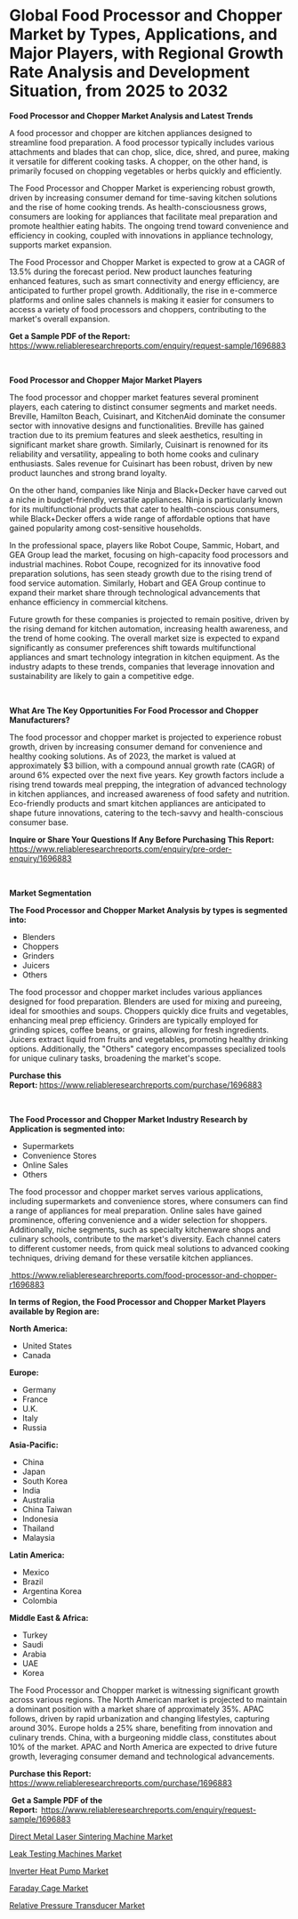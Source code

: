 <p><h1>Global Food Processor and Chopper Market by Types, Applications, and Major Players, with Regional Growth Rate Analysis and Development Situation, from 2025 to 2032</h1></p><p><strong>Food Processor and Chopper Market Analysis and Latest Trends</strong></p>
<p><p>A food processor and chopper are kitchen appliances designed to streamline food preparation. A food processor typically includes various attachments and blades that can chop, slice, dice, shred, and puree, making it versatile for different cooking tasks. A chopper, on the other hand, is primarily focused on chopping vegetables or herbs quickly and efficiently.</p><p>The Food Processor and Chopper Market is experiencing robust growth, driven by increasing consumer demand for time-saving kitchen solutions and the rise of home cooking trends. As health-consciousness grows, consumers are looking for appliances that facilitate meal preparation and promote healthier eating habits. The ongoing trend toward convenience and efficiency in cooking, coupled with innovations in appliance technology, supports market expansion.</p><p>The Food Processor and Chopper Market is expected to grow at a CAGR of 13.5% during the forecast period. New product launches featuring enhanced features, such as smart connectivity and energy efficiency, are anticipated to further propel growth. Additionally, the rise in e-commerce platforms and online sales channels is making it easier for consumers to access a variety of food processors and choppers, contributing to the market's overall expansion.</p></p>
<p><strong>Get a Sample PDF of the Report:&nbsp;</strong> <a href="https://www.reliableresearchreports.com/enquiry/request-sample/1696883?utm_campaign=36&utm_medium=2&utm_source=Github&utm_content=ia&utm_term=17022025&utm_id=food-processor-and-chopper">https://www.reliableresearchreports.com/enquiry/request-sample/1696883</a></p>
<p>&nbsp;</p>
<p><strong>Food Processor and Chopper Major Market Players</strong></p>
<p><p>The food processor and chopper market features several prominent players, each catering to distinct consumer segments and market needs. Breville, Hamilton Beach, Cuisinart, and KitchenAid dominate the consumer sector with innovative designs and functionalities. Breville has gained traction due to its premium features and sleek aesthetics, resulting in significant market share growth. Similarly, Cuisinart is renowned for its reliability and versatility, appealing to both home cooks and culinary enthusiasts. Sales revenue for Cuisinart has been robust, driven by new product launches and strong brand loyalty.</p><p>On the other hand, companies like Ninja and Black+Decker have carved out a niche in budget-friendly, versatile appliances. Ninja is particularly known for its multifunctional products that cater to health-conscious consumers, while Black+Decker offers a wide range of affordable options that have gained popularity among cost-sensitive households.</p><p>In the professional space, players like Robot Coupe, Sammic, Hobart, and GEA Group lead the market, focusing on high-capacity food processors and industrial machines. Robot Coupe, recognized for its innovative food preparation solutions, has seen steady growth due to the rising trend of food service automation. Similarly, Hobart and GEA Group continue to expand their market share through technological advancements that enhance efficiency in commercial kitchens.</p><p>Future growth for these companies is projected to remain positive, driven by the rising demand for kitchen automation, increasing health awareness, and the trend of home cooking. The overall market size is expected to expand significantly as consumer preferences shift towards multifunctional appliances and smart technology integration in kitchen equipment. As the industry adapts to these trends, companies that leverage innovation and sustainability are likely to gain a competitive edge.</p></p>
<p>&nbsp;</p>
<p><strong>What Are The Key Opportunities For Food Processor and Chopper Manufacturers?</strong></p>
<p><p>The food processor and chopper market is projected to experience robust growth, driven by increasing consumer demand for convenience and healthy cooking solutions. As of 2023, the market is valued at approximately $3 billion, with a compound annual growth rate (CAGR) of around 6% expected over the next five years. Key growth factors include a rising trend towards meal prepping, the integration of advanced technology in kitchen appliances, and increased awareness of food safety and nutrition. Eco-friendly products and smart kitchen appliances are anticipated to shape future innovations, catering to the tech-savvy and health-conscious consumer base.</p></p>
<p><strong>Inquire or Share Your Questions If Any Before Purchasing This Report:</strong> <a href="https://www.reliableresearchreports.com/enquiry/pre-order-enquiry/1696883?utm_campaign=36&utm_medium=2&utm_source=Github&utm_content=ia&utm_term=17022025&utm_id=food-processor-and-chopper">https://www.reliableresearchreports.com/enquiry/pre-order-enquiry/1696883</a></p>
<p>&nbsp;</p>
<p><strong>Market Segmentation</strong></p>
<p><strong>The Food Processor and Chopper Market Analysis by types is segmented into:</strong></p>
<p><ul><li>Blenders</li><li>Choppers</li><li>Grinders</li><li>Juicers</li><li>Others</li></ul></p>
<p><p>The food processor and chopper market includes various appliances designed for food preparation. Blenders are used for mixing and pureeing, ideal for smoothies and soups. Choppers quickly dice fruits and vegetables, enhancing meal prep efficiency. Grinders are typically employed for grinding spices, coffee beans, or grains, allowing for fresh ingredients. Juicers extract liquid from fruits and vegetables, promoting healthy drinking options. Additionally, the "Others" category encompasses specialized tools for unique culinary tasks, broadening the market's scope.</p></p>
<p><strong>Purchase this Report:&nbsp;</strong><a href="https://www.reliableresearchreports.com/purchase/1696883?utm_campaign=36&utm_medium=2&utm_source=Github&utm_content=ia&utm_term=17022025&utm_id=food-processor-and-chopper">https://www.reliableresearchreports.com/purchase/1696883</a></p>
<p>&nbsp;</p>
<p><strong>The Food Processor and Chopper Market Industry Research by Application is segmented into:</strong></p>
<p><ul><li>Supermarkets</li><li>Convenience Stores</li><li>Online Sales</li><li>Others</li></ul></p>
<p><p>The food processor and chopper market serves various applications, including supermarkets and convenience stores, where consumers can find a range of appliances for meal preparation. Online sales have gained prominence, offering convenience and a wider selection for shoppers. Additionally, niche segments, such as specialty kitchenware shops and culinary schools, contribute to the market's diversity. Each channel caters to different customer needs, from quick meal solutions to advanced cooking techniques, driving demand for these versatile kitchen appliances.</p></p>
<p><a href="https://www.reliableresearchreports.com/food-processor-and-chopper-r1696883?utm_campaign=36&utm_medium=2&utm_source=Github&utm_content=ia&utm_term=17022025&utm_id=food-processor-and-chopper">&nbsp;https://www.reliableresearchreports.com/food-processor-and-chopper-r1696883</a></p>
<p><strong>In terms of Region, the Food Processor and Chopper Market Players available by Region are:</strong></p>
<p>
    <p> <strong> North America: </strong>
        <ul>
            <li>United States</li>
            <li>Canada</li>
        </ul>
        </p> 
    <p> <strong> Europe: </strong>
        <ul>
            <li>Germany</li>
            <li>France</li>
            <li>U.K.</li>
            <li>Italy</li>
            <li>Russia</li>
        </ul>
        </p> 
    <p> <strong> Asia-Pacific: </strong>
        <ul>
            <li>China</li>
            <li>Japan</li>
            <li>South Korea</li>
            <li>India</li>
            <li>Australia</li>
            <li>China Taiwan</li>
            <li>Indonesia</li>
            <li>Thailand</li>
            <li>Malaysia</li>
        </ul>
        </p> 
    <p> <strong> Latin America: </strong>
        <ul>
            <li>Mexico</li>
            <li>Brazil</li>
            <li>Argentina Korea</li>
            <li>Colombia</li>
        </ul>
        </p> 
    <p> <strong> Middle East & Africa: </strong>
        <ul>
            <li>Turkey</li>
            <li>Saudi</li>
            <li>Arabia</li>
            <li>UAE</li>
            <li>Korea</li>
        </ul>
    </p>
    </p>
<p><p>The Food Processor and Chopper market is witnessing significant growth across various regions. The North American market is projected to maintain a dominant position with a market share of approximately 35%. APAC follows, driven by rapid urbanization and changing lifestyles, capturing around 30%. Europe holds a 25% share, benefiting from innovation and culinary trends. China, with a burgeoning middle class, constitutes about 10% of the market. APAC and North America are expected to drive future growth, leveraging consumer demand and technological advancements.</p></p>
<p><strong>Purchase this Report: </strong><a href="https://www.reliableresearchreports.com/purchase/1696883?utm_campaign=36&utm_medium=2&utm_source=Github&utm_content=ia&utm_term=17022025&utm_id=food-processor-and-chopper">https://www.reliableresearchreports.com/purchase/1696883</a></p>
<p>&nbsp;<strong>Get a Sample PDF of the Report:&nbsp;&nbsp;</strong><a href="https://www.reliableresearchreports.com/enquiry/request-sample/1696883?utm_campaign=36&utm_medium=2&utm_source=Github&utm_content=ia&utm_term=17022025&utm_id=food-processor-and-chopper">https://www.reliableresearchreports.com/enquiry/request-sample/1696883</a></p>
<p><strong></strong></p>
<p><p><a href="https://github.com/genayziben/Market-Research-Report-List-1/blob/main/direct-metal-laser-sintering-machine-market.md?utm_campaign=36&utm_medium=2&utm_source=Github&utm_content=ia&utm_term=17022025&utm_id=food-processor-and-chopper">Direct Metal Laser Sintering Machine Market</a></p><p><a href="https://github.com/raeezkenedz/Market-Research-Report-List-1/blob/main/leak-testing-machines-market.md?utm_campaign=36&utm_medium=2&utm_source=Github&utm_content=ia&utm_term=17022025&utm_id=food-processor-and-chopper">Leak Testing Machines Market</a></p><p><a href="https://github.com/elitasvimal/Market-Research-Report-List-1/blob/main/inverter-heat-pump-market.md?utm_campaign=36&utm_medium=2&utm_source=Github&utm_content=ia&utm_term=17022025&utm_id=food-processor-and-chopper">Inverter Heat Pump Market</a></p><p><a href="https://github.com/meuskocov/Market-Research-Report-List-1/blob/main/faraday-cage-market.md?utm_campaign=36&utm_medium=2&utm_source=Github&utm_content=ia&utm_term=17022025&utm_id=food-processor-and-chopper">Faraday Cage Market</a></p><p><a href="https://github.com/binnazcassam/Market-Research-Report-List-1/blob/main/relative-pressure-transducer-market.md?utm_campaign=36&utm_medium=2&utm_source=Github&utm_content=ia&utm_term=17022025&utm_id=food-processor-and-chopper">Relative Pressure Transducer Market</a></p></p>